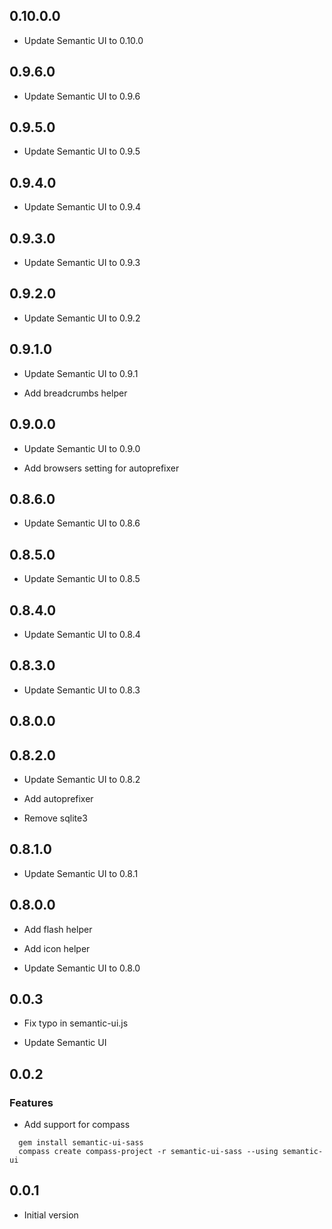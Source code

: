 ## 0.10.0.0

* Update Semantic UI to 0.10.0

## 0.9.6.0

* Update Semantic UI to 0.9.6

## 0.9.5.0

* Update Semantic UI to 0.9.5

## 0.9.4.0

* Update Semantic UI to 0.9.4

## 0.9.3.0

* Update Semantic UI to 0.9.3

## 0.9.2.0

* Update Semantic UI to 0.9.2

## 0.9.1.0

* Update Semantic UI to 0.9.1

* Add breadcrumbs helper

## 0.9.0.0

* Update Semantic UI to 0.9.0

* Add browsers setting for autoprefixer

## 0.8.6.0

* Update Semantic UI to 0.8.6

## 0.8.5.0

* Update Semantic UI to 0.8.5

## 0.8.4.0

* Update Semantic UI to 0.8.4

## 0.8.3.0

* Update Semantic UI to 0.8.3

## 0.8.0.0

## 0.8.2.0

* Update Semantic UI to 0.8.2

* Add autoprefixer

* Remove sqlite3

## 0.8.1.0

* Update Semantic UI to 0.8.1

## 0.8.0.0

* Add flash helper

* Add icon helper

* Update Semantic UI to 0.8.0

## 0.0.3

* Fix typo in semantic-ui.js

* Update Semantic UI

## 0.0.2

### Features

* Add support for compass

```console
  gem install semantic-ui-sass
  compass create compass-project -r semantic-ui-sass --using semantic-ui
```

## 0.0.1

* Initial version
